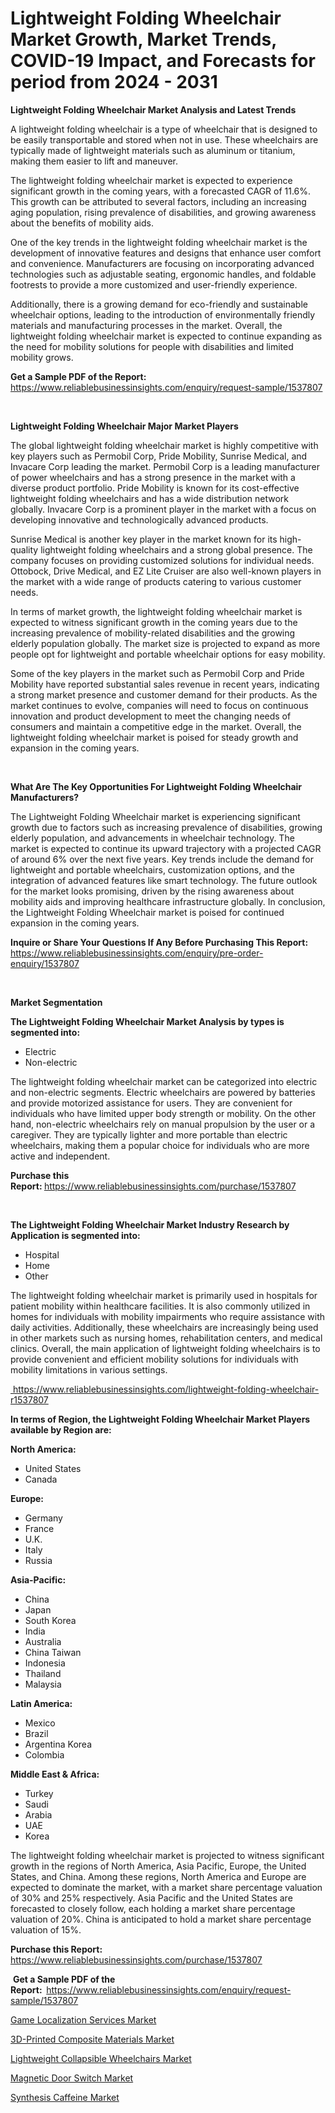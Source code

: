 <p><h1>Lightweight Folding Wheelchair Market Growth, Market Trends, COVID-19 Impact, and Forecasts for period from 2024 - 2031</h1></p><p><strong>Lightweight Folding Wheelchair Market Analysis and Latest Trends</strong></p>
<p><p>A lightweight folding wheelchair is a type of wheelchair that is designed to be easily transportable and stored when not in use. These wheelchairs are typically made of lightweight materials such as aluminum or titanium, making them easier to lift and maneuver.</p><p>The lightweight folding wheelchair market is expected to experience significant growth in the coming years, with a forecasted CAGR of 11.6%. This growth can be attributed to several factors, including an increasing aging population, rising prevalence of disabilities, and growing awareness about the benefits of mobility aids.</p><p>One of the key trends in the lightweight folding wheelchair market is the development of innovative features and designs that enhance user comfort and convenience. Manufacturers are focusing on incorporating advanced technologies such as adjustable seating, ergonomic handles, and foldable footrests to provide a more customized and user-friendly experience.</p><p>Additionally, there is a growing demand for eco-friendly and sustainable wheelchair options, leading to the introduction of environmentally friendly materials and manufacturing processes in the market. Overall, the lightweight folding wheelchair market is expected to continue expanding as the need for mobility solutions for people with disabilities and limited mobility grows.</p></p>
<p><strong>Get a Sample PDF of the Report:&nbsp;</strong> <a href="https://www.reliablebusinessinsights.com/enquiry/request-sample/1537807">https://www.reliablebusinessinsights.com/enquiry/request-sample/1537807</a></p>
<p>&nbsp;</p>
<p><strong>Lightweight Folding Wheelchair Major Market Players</strong></p>
<p><p>The global lightweight folding wheelchair market is highly competitive with key players such as Permobil Corp, Pride Mobility, Sunrise Medical, and Invacare Corp leading the market. Permobil Corp is a leading manufacturer of power wheelchairs and has a strong presence in the market with a diverse product portfolio. Pride Mobility is known for its cost-effective lightweight folding wheelchairs and has a wide distribution network globally. Invacare Corp is a prominent player in the market with a focus on developing innovative and technologically advanced products.</p><p>Sunrise Medical is another key player in the market known for its high-quality lightweight folding wheelchairs and a strong global presence. The company focuses on providing customized solutions for individual needs. Ottobock, Drive Medical, and EZ Lite Cruiser are also well-known players in the market with a wide range of products catering to various customer needs.</p><p>In terms of market growth, the lightweight folding wheelchair market is expected to witness significant growth in the coming years due to the increasing prevalence of mobility-related disabilities and the growing elderly population globally. The market size is projected to expand as more people opt for lightweight and portable wheelchair options for easy mobility.</p><p>Some of the key players in the market such as Permobil Corp and Pride Mobility have reported substantial sales revenue in recent years, indicating a strong market presence and customer demand for their products. As the market continues to evolve, companies will need to focus on continuous innovation and product development to meet the changing needs of consumers and maintain a competitive edge in the market. Overall, the lightweight folding wheelchair market is poised for steady growth and expansion in the coming years.</p></p>
<p>&nbsp;</p>
<p><strong>What Are The Key Opportunities For Lightweight Folding Wheelchair Manufacturers?</strong></p>
<p><p>The Lightweight Folding Wheelchair market is experiencing significant growth due to factors such as increasing prevalence of disabilities, growing elderly population, and advancements in wheelchair technology. The market is expected to continue its upward trajectory with a projected CAGR of around 6% over the next five years. Key trends include the demand for lightweight and portable wheelchairs, customization options, and the integration of advanced features like smart technology. The future outlook for the market looks promising, driven by the rising awareness about mobility aids and improving healthcare infrastructure globally. In conclusion, the Lightweight Folding Wheelchair market is poised for continued expansion in the coming years.</p></p>
<p><strong>Inquire or Share Your Questions If Any Before Purchasing This Report:</strong> <a href="https://www.reliablebusinessinsights.com/enquiry/pre-order-enquiry/1537807">https://www.reliablebusinessinsights.com/enquiry/pre-order-enquiry/1537807</a></p>
<p>&nbsp;</p>
<p><strong>Market Segmentation</strong></p>
<p><strong>The Lightweight Folding Wheelchair Market Analysis by types is segmented into:</strong></p>
<p><ul><li>Electric</li><li>Non-electric</li></ul></p>
<p><p>The lightweight folding wheelchair market can be categorized into electric and non-electric segments. Electric wheelchairs are powered by batteries and provide motorized assistance for users. They are convenient for individuals who have limited upper body strength or mobility. On the other hand, non-electric wheelchairs rely on manual propulsion by the user or a caregiver. They are typically lighter and more portable than electric wheelchairs, making them a popular choice for individuals who are more active and independent.</p></p>
<p><strong>Purchase this Report:&nbsp;</strong><a href="https://www.reliablebusinessinsights.com/purchase/1537807">https://www.reliablebusinessinsights.com/purchase/1537807</a></p>
<p>&nbsp;</p>
<p><strong>The Lightweight Folding Wheelchair Market Industry Research by Application is segmented into:</strong></p>
<p><ul><li>Hospital</li><li>Home</li><li>Other</li></ul></p>
<p><p>The lightweight folding wheelchair market is primarily used in hospitals for patient mobility within healthcare facilities. It is also commonly utilized in homes for individuals with mobility impairments who require assistance with daily activities. Additionally, these wheelchairs are increasingly being used in other markets such as nursing homes, rehabilitation centers, and medical clinics. Overall, the main application of lightweight folding wheelchairs is to provide convenient and efficient mobility solutions for individuals with mobility limitations in various settings.</p></p>
<p><a href="https://www.reliablebusinessinsights.com/lightweight-folding-wheelchair-r1537807">&nbsp;https://www.reliablebusinessinsights.com/lightweight-folding-wheelchair-r1537807</a></p>
<p><strong>In terms of Region, the Lightweight Folding Wheelchair Market Players available by Region are:</strong></p>
<p>
    <p> <strong> North America: </strong>
        <ul>
            <li>United States</li>
            <li>Canada</li>
        </ul>
        </p> 
    <p> <strong> Europe: </strong>
        <ul>
            <li>Germany</li>
            <li>France</li>
            <li>U.K.</li>
            <li>Italy</li>
            <li>Russia</li>
        </ul>
        </p> 
    <p> <strong> Asia-Pacific: </strong>
        <ul>
            <li>China</li>
            <li>Japan</li>
            <li>South Korea</li>
            <li>India</li>
            <li>Australia</li>
            <li>China Taiwan</li>
            <li>Indonesia</li>
            <li>Thailand</li>
            <li>Malaysia</li>
        </ul>
        </p> 
    <p> <strong> Latin America: </strong>
        <ul>
            <li>Mexico</li>
            <li>Brazil</li>
            <li>Argentina Korea</li>
            <li>Colombia</li>
        </ul>
        </p> 
    <p> <strong> Middle East & Africa: </strong>
        <ul>
            <li>Turkey</li>
            <li>Saudi</li>
            <li>Arabia</li>
            <li>UAE</li>
            <li>Korea</li>
        </ul>
    </p>
    </p>
<p><p>The lightweight folding wheelchair market is projected to witness significant growth in the regions of North America, Asia Pacific, Europe, the United States, and China. Among these regions, North America and Europe are expected to dominate the market, with a market share percentage valuation of 30% and 25% respectively. Asia Pacific and the United States are forecasted to closely follow, each holding a market share percentage valuation of 20%. China is anticipated to hold a market share percentage valuation of 15%.</p></p>
<p><strong>Purchase this Report: </strong><a href="https://www.reliablebusinessinsights.com/purchase/1537807">https://www.reliablebusinessinsights.com/purchase/1537807</a></p>
<p>&nbsp;<strong>Get a Sample PDF of the Report:&nbsp;&nbsp;</strong><a href="https://www.reliablebusinessinsights.com/enquiry/request-sample/1537807">https://www.reliablebusinessinsights.com/enquiry/request-sample/1537807</a></p>
<p><strong></strong></p>
<p><p><a href="https://issuu.com/reportprime-2/docs/game-localization-services-market-size-2030.pptx">Game Localization Services Market</a></p><p><a href="https://www.linkedin.com/pulse/3d-printed-composite-materials-market-growth-outlook-from-2024-xdrlf?trackingId=vbZGXhWHTLOEHEtB7MVlRQ%3D%3D">3D-Printed Composite Materials Market</a></p><p><a href="https://github.com/drzsklfn31/Market-Research-Report-List-1/blob/main/lightweight-collapsible-wheelchairs-market.md">Lightweight Collapsible Wheelchairs Market</a></p><p><a href="https://medium.com/@denisolden565/magnetic-door-switch-market-trends-a-detailed-study-of-its-market-segmentation-and-analyzing-the-26e0ab59313d">Magnetic Door Switch Market</a></p><p><a href="https://www.linkedin.com/pulse/in-depth-analysis-global-synthesis-caffeine-market-scope-its-yrx4e?trackingId=DaXfD8ALTfuP2d6H8dAEMw%3D%3D">Synthesis Caffeine Market</a></p></p>